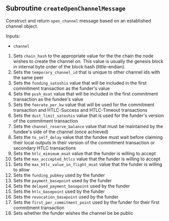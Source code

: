 ## Subroutine `createOpenChannelMessage`

Construct and return `open_channel` message based on an established channel object.

Inputs:

-   `channel`

1. Sets `chain_hash` to the appropriate value for the the chain the node wishes to create the channel on. This value is usually the genesis block in internal byte order of the block hash (little-endian).
1. Sets the `temporary_channel_id` that is unique to other channel ids with the same peer
1. Sets the `funding_satoshis` value that will be included in the first commitment transaction as the funder's value
1. Sets the `push_msat` value that will be included in the first commitment transaction as the fundee's value
1. Sets the `feerate_per_kw` value that will be used for the commitment transaction and HTLC-Success and HTLC-Timeout transactions
1. Sets the `dust_limit_satoshis` value that is used for the funder's version of the commitment transaction
1. Sets the `channel_reserve_balance` value that must be maintained by the fundee's side of the channel (once achieved)
1. Sets the `to_self_delay` value that the fundee must wait before claiming their local outputs in their version of the commitment transaction or secondary HTLC transactions
1. Sets the `htlc_mimimum_msat` value that the funder is willing to accept
1. Sets the `max_acccepted_htlcs` value that the funder is willing to accept
1. Sets the `max_htlc_value_in_flight_msat` value that the funder is willing to allow
1. Sets the `funding_pubkey` used by the funder
1. Sets the `payment_basepoint` used by the funder
1. Sets the `delayed_payment_basepoint` used by the funder
1. Sets the `htlc_basepoint` used by the funder
1. Sets the `revocation_basepoint` used by the funder
1. Sets the `first_per_commitment_point` used by the funder for their first commitment transaction
1. Sets whether the funder wishes the channel be be public
